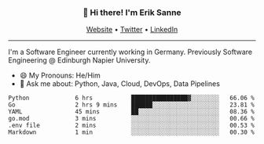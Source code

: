 <h3 align="center">👋 Hi there! I'm Erik Sanne</h3>
<p align="center">
  <a href="https://eriksanne.com">Website</a> •
  <a href="https://twitter.com/ErikKonradSanne">Twitter</a> •
  <a href="https://www.linkedin.com/in/eriksanne/">LinkedIn</a>
</p>

---
I'm a Software Engineer currently working in Germany. Previously Software Engineering @ Edinburgh Napier University.

- 😄 My Pronouns: He/Him
- 💬 Ask me about: Python, Java, Cloud, DevOps, Data Pipelines

<!--START_SECTION:waka-->

```text
Python             6 hrs           ████████████████▓░░░░░░░░   66.06 %
Go                 2 hrs 9 mins    ██████░░░░░░░░░░░░░░░░░░░   23.81 %
YAML               45 mins         ██░░░░░░░░░░░░░░░░░░░░░░░   08.36 %
go.mod             3 mins          ░░░░░░░░░░░░░░░░░░░░░░░░░   00.66 %
.env file          2 mins          ░░░░░░░░░░░░░░░░░░░░░░░░░   00.53 %
Markdown           1 min           ░░░░░░░░░░░░░░░░░░░░░░░░░   00.30 %
```

<!--END_SECTION:waka-->
